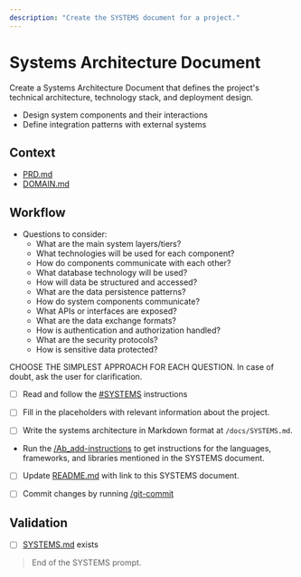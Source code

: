 ```yaml
---
description: "Create the SYSTEMS document for a project."
---
```


# Systems Architecture Document

Create a Systems Architecture Document that defines the project's technical architecture, technology stack, and deployment design.

- Design system components and their interactions
- Define integration patterns with external systems

## Context

- [PRD.md](/docs/PRD.md)
- [DOMAIN.md](/docs/DOMAIN.md)

## Workflow

- Questions to consider:
  - What are the main system layers/tiers?
  - What technologies will be used for each component?
  - How do components communicate with each other?
  - What database technology will be used?
  - How will data be structured and accessed?
  - What are the data persistence patterns?
  - How do system components communicate?
  - What APIs or interfaces are exposed?
  - What are the data exchange formats?
  - How is authentication and authorization handled?
  - What are the security protocols?
  - How is sensitive data protected?

CHOOSE THE SIMPLEST APPROACH FOR EACH QUESTION.
In case of doubt, ask the user for clarification.

- [ ] Read and follow the [#SYSTEMS](/.github/instructions/SYSTEMS.instructions.md) instructions

- [ ] Fill in the placeholders with relevant information about the project.

- [ ] Write the systems architecture in Markdown format at `/docs/SYSTEMS.md`.

- Run the [/Ab_add-instructions](../prompts/Ab-add-instructions.prompt.md) to get instructions for the languages, frameworks, and libraries mentioned in the SYSTEMS document.

- [ ] Update [README.md](/README.md) with link to this SYSTEMS document.

- [ ] Commit changes by running [/git-commit](/.github/prompts/git-commit.prompt.md)

## Validation

- [ ] [SYSTEMS.md](/docs/SYSTEMS.md) exists

> End of the SYSTEMS prompt.
